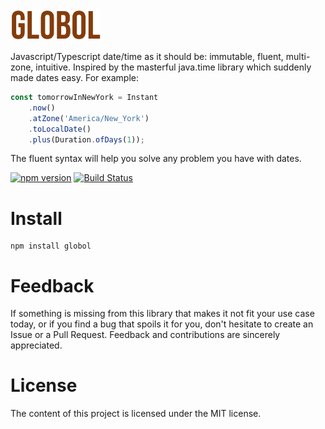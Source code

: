 <img height="50px" src="https://github.com/Artiry/globol/blob/master/logo.png?raw=true">

Javascript/Typescript date/time as it should be: immutable, fluent, multi-zone, intuitive. Inspired by the masterful java.time library which suddenly made dates easy. For example:

```javascript
const tomorrowInNewYork = Instant
    .now()
    .atZone('America/New_York')
    .toLocalDate()
    .plus(Duration.ofDays(1));
```

The fluent syntax will help you solve any problem you have with dates.

[![npm version](https://badge.fury.io/js/globol.svg)](https://badge.fury.io/js/globol)
[![Build Status](https://travis-ci.org/Artiry/globol.svg?branch=master)](https://travis-ci.org/github/Artiry/globol)

# Install


```shell
npm install globol
```

# Feedback

If something is missing from this library that makes it not fit your use case today, or if you find a bug that spoils
it for you, don't hesitate to create an Issue or a Pull Request. Feedback and contributions are sincerely appreciated.


# License

The content of this project is licensed under the MIT license.
